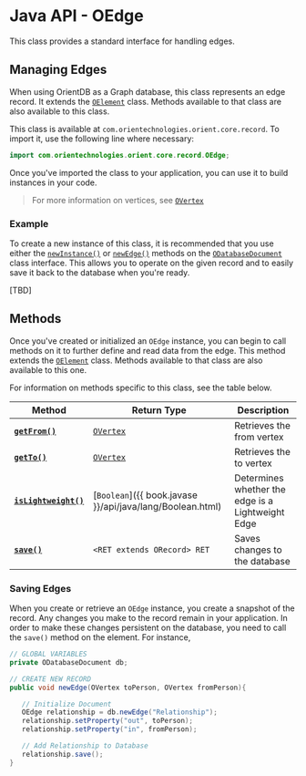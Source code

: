 
# Java API - OEdge

This class provides a standard interface for handling edges.

## Managing Edges

When using OrientDB as a Graph database, this class represents an edge record.  It extends the [`OElement`](OElement.md) class.  Methods available to that class are also available to this class.

This class is available at `com.orientechnologies.orient.core.record`.  To import it, use the following line where necessary:

```java
import com.orientechnologies.orient.core.record.OEdge;
```

Once you've imported the class to your application, you can use it to build instances in your code.

>For more information on vertices, see [`OVertex`](OVertex.md)


### Example

To create a new instance of this class, it is recommended that you use either the [`newInstance()`](ODatabaseDocument/newInstance.md) or [`newEdge()`](ODatabaseDocument/newEdge.md) methods on the [`ODatabaseDocument`](ODatabaseDocument.md) class interface.  This allows you to operate on the given record and to easily save it back to the database when you're ready.

[TBD]

## Methods

Once you've created or initialized an `OEdge` instance, you can begin to call methods on it to further define and read data from the edge.  This method extends the [`OElement`](OElement.md) class.  Methods available to that class are also available to this one.

For information on methods specific to this class, see the table below.

| Method | Return Type | Description |
|---|---|---|
| [**`getFrom()`**](OEdge/getFrom.md) | [`OVertex`](OVertex.md) | Retrieves the from vertex |
| [**`getTo()`**](OEdge/getTo.md) | [`OVertex`](OVertex.md) | Retrieves the to vertex |
| [**`isLightweight()`**](OEdge/isLightweight.md) | [`Boolean`]({{ book.javase }}/api/java/lang/Boolean.html) | Determines whether the edge is a Lightweight Edge |
| [**`save()`**](#saving-edges) | `<RET extends ORecord> RET` | Saves changes to the database |

### Saving Edges 

When you create or retrieve an `OEdge` instance, you create a snapshot of the record.  Any changes you make to the record remain in your application.  In order to make these changes persistent on the database, you need to call the `save()` method on the element.  For instance,

```java
// GLOBAL VARIABLES
private ODatabaseDocument db;

// CREATE NEW RECORD
public void newEdge(OVertex toPerson, OVertex fromPerson){

   // Initialize Document
   OEdge relationship = db.newEdge("Relationship");
   relationship.setProperty("out", toPerson);
   relationship.setProperty("in", fromPerson);

   // Add Relationship to Database 
   relationship.save();
}
```

